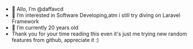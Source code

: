 - 👋 Allo, I’m @daffavcd
- 👀 I’m interested in Software Developing,atm i still try diving on Laravel Framework
- 🌱 I’m currently 20 years old
- Thank you for your time reading this even it's just me trying new random features from github, appreciate it :)

<!---
daffavcd/daffavcd is a ✨ special ✨ repository because its `README.md` (this file) appears on your GitHub profile.
You can click the Preview link to take a look at your changes.
--->
